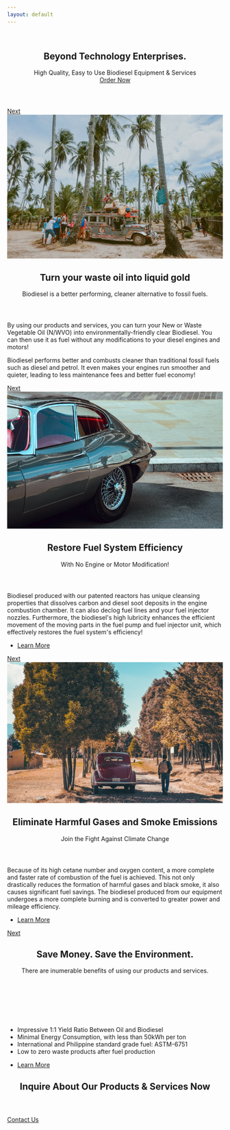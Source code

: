 ```yaml
---
layout: default
---
```

<!-- Banner -->
<section id="banner">
  <div class="content">
    <span class="image"><img src="{{ site.baseurl }}{% link images/logo.square.jpg %}" alt="" /></span>
    <header>
      <h2>Beyond Technology Enterprises.</h2>
      <p>High Quality, Easy to Use Biodiesel Equipment &amp; Services<br />
        <a href="mailto:order@biodiesel.equipment" 
          onclick="ga('send','event','link','ordernow','banner header');">Order Now</a>
      </p>
    </header>
  </div>
  <a href="#one" class="goto-next scrolly">Next</a>
</section>
<!-- One -->
<section id="one" class="spotlight style1 bottom">
  <span class="image fit main"><img src="images/pic02.jpg" alt="" /></span>
  <div class="content">
    <div class="container">
      <div class="row">
        <div class="4u 12u$(medium)">
          <header>
            <h2>Turn your waste oil into liquid gold</h2>
            <p>Biodiesel is a better performing, cleaner alternative to fossil fuels.</p>
          </header>
        </div>
        <div class="4u 12u$(medium)">
          <p>By using our products and services, you can turn your New or Waste
          Vegetable Oil (N/WVO) into environmentally-friendly clear Biodiesel. You
          can then use it as fuel without any modifications to your diesel engines
          and motors!</p>
        </div>
        <div class="4u$ 12u$(medium)">
          <p>Biodiesel performs better and combusts cleaner than traditional
          fossil fuels such as diesel and petrol. It even makes your engines
          run smoother and quieter, leading to less maintenance fees and
          better fuel economy!</p>
        </div>
      </div>
    </div>
  </div>
  <a href="#two" class="goto-next scrolly">Next</a>
</section>
<!-- Two -->
<section id="two" class="spotlight style2 right">
  <span class="image fit main"><img src="images/pic03.jpg" alt="" /></span>
  <div class="content">
    <header>
      <h2>Restore Fuel System Efficiency</h2>
      <p>With No Engine or Motor Modification!</p>
    </header>
    <p>Biodiesel produced with our patented reactors has unique cleansing properties that 
    dissolves carbon and diesel soot deposits in the engine combustion chamber. It can also 
    declog fuel lines and your fuel injector nozzles. Furthermore, the biodiesel's high 
    lubricity enhances the efficient movement of the moving parts in the fuel pump and fuel
     injector unit, which effectively restores the fuel system's efficiency!</p>
    <ul class="actions">
      <li>
        <a href="{{ site.baseurl }}{% link _pages/faq.md %}"
          onclick="ga('send','event','link','faq','section two');"
          class="button">Learn More</a>
      </li>
    </ul>
  </div>
  <a href="#three" class="goto-next scrolly">Next</a>
</section>
<!-- Three -->
<section id="three" class="spotlight style3 left">
  <span class="image fit main bottom"><img src="images/pic04.jpg" alt="" /></span>
  <div class="content">
    <header>
      <h2>Eliminate Harmful Gases and Smoke Emissions</h2>
      <p>Join the Fight Against Climate Change</p>
    </header>
    <p>Because of its high cetane number and oxygen content, a more complete and faster rate of combustion of the fuel is achieved. This not only drastically reduces the formation of harmful gases and black smoke, it also causes significant fuel savings. The biodiesel produced from our equipment undergoes a more complete burning and is converted to greater power and mileage efficiency.</p>
    <ul class="actions">
      <li>
        <a href="{{ site.baseurl }}{% link _pages/faq.md %}"
          onclick="ga('send','event','link','faq','section three');"
          class="button">Learn More</a>
      </li>
    </ul>
  </div>
  <a href="#four" class="goto-next scrolly">Next</a>
</section>
<!-- Four -->
<section id="four" class="wrapper style1 special fade-up">
  <div class="container">
    <header class="major">
      <h2>Save Money. Save the Environment.</h2>
      <p>There are inumerable benefits of using our products and services.</p>
    </header>
    <div class="box alt">
      <div class="center-parent">
        <div class="center-child">
          <div class="slideshow">
            <div><img src="{{ site.baseurl }}{% link images/slide01.jpg %}" alt=""/></div>
            <div><img src="{{ site.baseurl }}{% link images/slide02.jpg %}" alt=""/></div>
            <div><img src="{{ site.baseurl }}{% link images/slide03.jpg %}" alt=""/></div>
          </div>
          <ul>
            <li>Impressive 1:1 Yield Ratio Between Oil and Biodiesel</li>
            <li>Minimal Energy Consumption, with less than 50kWh per ton</li>
            <li>International and Philippine standard grade fuel: ASTM-6751</li>
            <li>Low to zero waste products after fuel production</li>
          </ul>
        </div>
      </div>
    </div>
    <footer class="major">
      <ul class="actions">
        <li><a href="{{ site.baseurl }}{% link _pages/faq.md %}" 
          onclick="ga('send','event','link','faq','section four');"
          class="button">Learn More</a></li>
      </ul>
    </footer>
  </div>
</section>
<!-- Five -->
<section id="five" class="wrapper style2 special fade">
  <div class="container">
    <header>
      <h2>Inquire About Our Products &amp; Services Now</h2>
    </header>
    <div>
      <a href="mailto:order@biodiesel.equipment" 
        onclick="ga('send','event','link','ordernow','section five');"
        class="button special">Contact Us</a>
    </div>
  </div>
</section>
